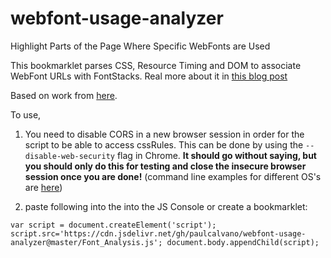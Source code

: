 # webfont-usage-analyzer

Highlight Parts of the Page Where Specific WebFonts are Used

This bookmarklet parses CSS, Resource Timing and DOM to associate WebFont URLs with FontStacks. Real more about it in [this blog post](https://paulcalvano.com/index.php/2017/07/25/performance-and-usage-implications-of-custom-fonts/)


Based on work from [here](https://gist.github.com/macbookandrew/f33dbbc0aa582d0515919dc5fb95c00a/).


To use, 

1. You need to disable CORS in a new browser session in order for the script to be able to access cssRules.  This can be done by using the `--disable-web-security` flag in Chrome. **It should go without saying, but you should only do this for testing and close the insecure browser session once you are done!**
   (command line examples for different OS's are [here](https://alfilatov.com/posts/run-chrome-without-cors/))

2. paste following into the into the JS Console or create a bookmarklet:

```
var script = document.createElement('script'); script.src='https://cdn.jsdelivr.net/gh/paulcalvano/webfont-usage-analyzer@master/Font_Analysis.js'; document.body.appendChild(script);

```
